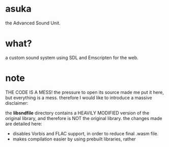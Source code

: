 # asuka

the Advanced Sound Unit.

# what?

a custom sound system using SDL and Emscripten for the web.

# note

THE CODE IS A MESS! the pressure to open its source made me put it here, but everything is a mess. therefore I would like to introduce a massive disclaimer:

the **libsndfile** directory contains a HEAVILY MODIFIED version of the original library, and therefore is NOT the original library.
the changes made are detailed here:

- disables Vorbis and FLAC support, in order to reduce final .wasm file.
- makes compilation easier by using prebuilt libraries, rather 
